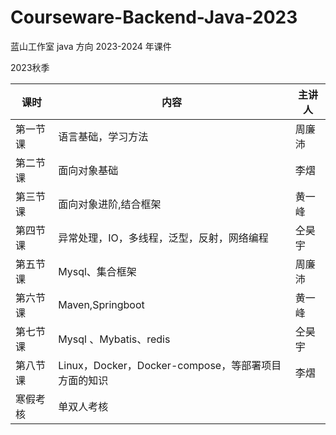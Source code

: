 # Courseware-Backend-Java-2023
蓝山工作室 java 方向 2023-2024 年课件


2023秋季

| 课时     | 内容                                                | 主讲人 |
| -------- | --------------------------------------------------- | ------ |
| 第一节课 | 语言基础，学习方法                                   | 周廉沛 |
| 第二节课 | 面向对象基础                                         | 李熠 |
| 第三节课 | 面向对象进阶,结合框架                                | 黄一峰 |
| 第四节课 | 异常处理，IO，多线程，泛型，反射，网络编程            | 仝昊宇 |
| 第五节课 | Mysql、集合框架                                     | 周廉沛 |
| 第六节课 | Maven,Springboot                                    | 黄一峰 |
| 第七节课 | Mysql 、Mybatis、redis                              | 仝昊宇  |
| 第八节课 | Linux，Docker，Docker-compose，等部署项目方面的知识  | 李熠   |
| 寒假考核 | 单双人考核                                          |       |
